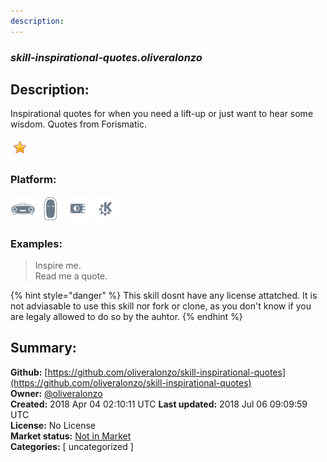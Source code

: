 ```yaml
---
description: 
---
```


### _skill-inspirational-quotes.oliveralonzo_  
## Description:  
Inspirational quotes for when you need a lift-up or just want to hear some wisdom. Quotes from Forismatic.  
  
![](../.gitbook/assets/star.png)  
  
### Platform:  
 ![Mark I](../.gitbook/assets/mark-1-icon.png)  ![Mark II](../.gitbook/assets/mark-2-icon.png)  ![Picroft](../.gitbook/assets/picroft-icon.png)  ![plasmoid](../.gitbook/assets/kde.png)   
### Examples:  
> Inspire me.  
> Read me a quote.  
  
{% hint style="danger" %}
This skill dosnt have any license attatched. It is not adviasable to use this skill nor fork or clone, as you don't know if you are legaly allowed to do so by the auhtor.
{% endhint %}
  
## Summary:  
**Github:** [https://github.com/oliveralonzo/skill-inspirational-quotes](https://github.com/oliveralonzo/skill-inspirational-quotes)  
**Owner:** [@oliveralonzo](https://github.com/oliveralonzo)  
**Created:** 2018 Apr 04 02:10:11 UTC  **Last updated:** 2018 Jul 06 09:09:59 UTC  
**License:** No License  
**Market status:** [Not in Market](https://market.mycroft.ai/skill/)  
**Categories:** [ uncategorized ]   
